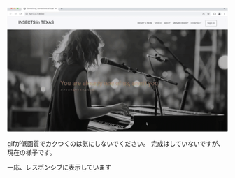 ![gif](https://github.com/insectsintexas/fanbase/blob/main/how_it_looks.gif)

gifが低画質でカクつくのは気にしないでください。
完成はしていないですが、現在の様子です。

一応、レスポンシブに表示しています
